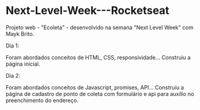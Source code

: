 # Next-Level-Week---Rocketseat
Projeto web - "Ecoleta" - desenvolvido na semana "Next Level Week" com Mayk Brito.

Dia 1:

Foram abordados conceitos de HTML, CSS, responsividade...
Construiu a página inicial.

Dia 2:

Foram abordados conceitos de Javascript, promises, API...
Construiu a página de cadastro de ponto de coleta com formulário e api para auxílio no preenchimento do endereço.

